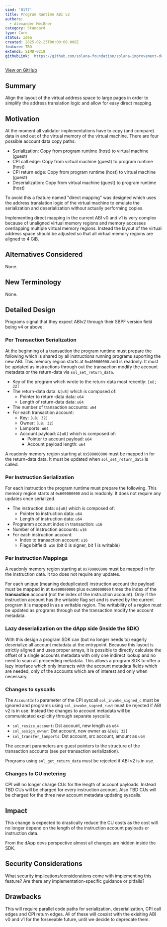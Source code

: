 ```yaml
---
simd: '0177'
title: Program Runtime ABI v2
authors:
  - Alexander Meißner
category: Standard
type: Core
status: Idea
created: 2025-02-23T00:00:00.000Z
feature: TBD
extends: SIMD-0219
githubLink: 'https://github.com/solana-foundation/solana-improvement-documents/pull/177'
---
```

[View on GitHub](https://github.com/solana-foundation/solana-improvement-documents/pull/177)


## Summary

Align the layout of the virtual address space to large pages in order to
simplify the address translation logic and allow for easy direct mapping.

## Motivation

At the moment all validator implementations have to copy (and compare) data in
and out of the virtual memory of the virtual machine. There are four possible
account data copy paths:

- Serialization: Copy from program runtime (host) to virtual machine (guest)
- CPI call edge: Copy from virtual machine (guest) to program runtime (host)
- CPI return edge: Copy from program runtime (host) to virtual machine (guest)
- Deserialization: Copy from virtual machine (guest) to program runtime (host)

To avoid this a feature named "direct mapping" was designed which uses the
address translation logic of the virtual machine to emulate the serialization
and deserialization without actually performing copies.

Implementing direct mapping in the current ABI v0 and v1 is very complex
because of unaligned virtual memory regions and memory accesses overlapping
multiple virtual memory regions. Instead the layout of the virtual address
space should be adjusted so that all virtual memory regions are aligned to
4 GiB.

## Alternatives Considered

None.

## New Terminology

None.

## Detailed Design

Programs signal that they expect ABIv2 through their SBPF version field being
v4 or above.

### Per Transaction Serialization

At the beginning of a transaction the program runtime must prepare the
following which is shared by all instructions running programs suporting the
new ABI. This memory region starts at `0x400000000` and is readonly. It must be
updated as instructions through out the transaction modify the account metadata
or the return-data via `sol_set_return_data`.

- Key of the program which wrote to the return-data most recently: `[u8; 32]`
- The return-data data: `&[u8]` which is composed of:
  - Pointer to return-data data: `u64`
  - Length of return-data data: `u64`
- The number of transaction accounts: `u64`
- For each transaction account:
  - Key: `[u8; 32]`
  - Owner: `[u8; 32]`
  - Lamports: `u64`
  - Account payload: `&[u8]` which is composed of:
    - Pointer to account payload: `u64`
    - Account payload length: `u64`

A readonly memory region starting at `0x500000000` must be mapped in for the
return-data data. It must be updated when `sol_set_return_data` is called.

### Per Instruction Serialization

For each instruction the program runtime must prepare the following.
This memory region starts at `0x600000000` and is readonly. It does not require
any updates once serialized.

- The instruction data: `&[u8]` which is composed of:
  - Pointer to instruction data: `u64`
  - Length of instruction data: `u64`
- Programm account index in transaction: `u16`
- Number of instruction accounts: `u16`
- For each instruction account:
  - Index to transaction account: `u16`
  - Flags bitfield: `u16` (bit 0 is signer, bit 1 is writable)

### Per Instruction Mappings

A readonly memory region starting at `0x700000000` must be mapped
in for the instruction data. It too does not require any updates.

For each unique (meaning deduplicated) instruction account the payload must
be mapped in at `0x800000000` plus `0x100000000` times the index of the
**transaction** account (not the index of the instruction account). Only if the
instruction account has the writable flag set and is owned by the current
program it is mapped in as a writable region. The writability of a region must
be updated as programs through out the transaction modify the account metadata.

### Lazy deserialization on the dApp side (inside the SDK)

With this design a program SDK can (but no longer needs to) eagerly deserialize
all account metadata at the entrypoint. Because this layout is strictly aligned
and uses proper arrays, it is possible to directly calculate the offset of a
single accounts metadata with only one indirect lookup and no need to scan all
preceeding metadata. This allows a program SDK to offer a lazy interface which
only interacts with the account metadata fields which are needed, only of the
accounts which are of interest and only when necessary.

### Changes to syscalls

The `AccountInfo` parameter of the CPI syscall `sol_invoke_signed_c` must be
ignored and programs using `sol_invoke_signed_rust` must be rejected if ABI v2
is in use. Instead the changes to account metadata will be communicated
explicitly through separate syscalls:

- `sol_resize_account`: Dst account, new length as `u64`
- `sol_assign_owner`: Dst account, new owner as `&[u8; 32]`
- `sol_transfer_lamports`: Dst account, src account, amount as `u64`

The account parameters are guest pointers to the structure of the transaction
accounts (see per transaction serialization).

Programs using `sol_get_return_data` must be rejected if ABI v2 is in use.

### Changes to CU metering

CPI will no longer charge CUs for the length of account payloads. Instead TBD
CUs will be charged for every instruction account. Also TBD CUs will be charged
for the three new account metadata updating syscalls.

## Impact

This change is expected to drastically reduce the CU costs as the cost will no
longer depend on the length of the instruction account payloads or instruction
data.

From the dApp devs perspective almost all changes are hidden inside the SDK.

## Security Considerations

What security implications/considerations come with implementing this feature?
Are there any implementation-specific guidance or pitfalls?

## Drawbacks

This will require parallel code paths for serialization, deserialization, CPI
call edges and CPI return edges. All of these will coexist with the exisiting
ABI v0 and v1 for the forseeable future, until we decide to deprecate them.
